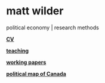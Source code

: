 <h1> matt wilder </h1>
political economy | research methods


<b>[CV](https://github.com/matt-wilder/mattwilder.net/edit/gh-pages/index.md)</b>

<b>[teaching](https://github.com/matt-wilder/mattwilder.net/edit/gh-pages/index.md)</b> 

<b>[working papers](https://github.com/matt-wilder/mattwilder.net/edit/gh-pages/index.md)</b>

<b>[political map of Canada](https://github.com/matt-wilder/mattwilder.net/edit/gh-pages/index.md)</b>



